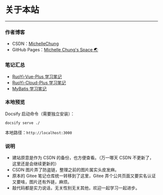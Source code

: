 # 关于本站
- - -
### 作者博客
- CSDN：[MichelleChung](https://blog.csdn.net/Michelle_Zhong?type=blog)<br>
- GitHub Pages：[Michelle Chung's Space 🌏](https://zhonglingyuxiu1028.github.io/zlyx-space/#/)

### 笔记汇总
- [RuoYi-Vue-Plus 学习笔记](ruoyi-vue-plus/home.md)
- [RuoYi-Cloud-Plus 学习笔记](ruoyi-cloud-plus/home.md)
- [MyBatis 学习笔记](mybatis/home.md)

### 本地预览

Docsify 启动命令（需要独立安装）：
```shell
docsify serve ./
```

本地路径：`http://localhost:3000`

### 说明
- 建站原意是作为 CSDN 的备份，也方便查看。（万一哪天 CSDN 不更新了，这里还是会继续更新的）
- CSDN 图片弄了防盗链，整理之前的图片属实头皮发麻。
- 原本的 Gitee 笔记仓库统一转移到了这里，Gitee 弄个公共页面又要实名认证又要啥，图片还有外链，麻烦。
- 敲代码都是实力说话，无关性别无关其他，欢迎一起学习一起进步。